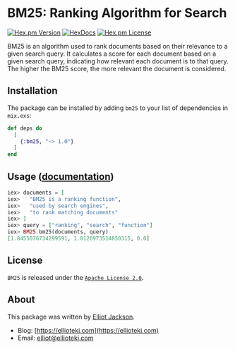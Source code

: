# BM25: Ranking Algorithm for Search

[![Hex.pm Version](http://img.shields.io/hexpm/v/bm25.svg?style=flat)](https://hex.pm/packages/bm25)
[![HexDocs](https://img.shields.io/badge/HexDocs-Yes-blue)](https://hexdocs.pm/bm25)
[![Hex.pm License](http://img.shields.io/hexpm/l/bm25.svg?style=flat)](https://hex.pm/packages/bm25)

BM25 is an algorithm used to rank documents based on their relevance to a given
search query. It calculates a score for each document based on a given search
query, indicating how relevant each document is to that query. The higher the
BM25 score, the more relevant the document is considered.

## Installation

The package can be installed by adding `bm25` to your list of dependencies in
`mix.exs`:

```elixir
def deps do
  [
    {:bm25, "~> 1.0"}
  ]
end
```

## Usage ([documentation](https://hexdocs.pm/bm25))

```elixir
iex> documents = [
iex>   "BM25 is a ranking function",
iex>   "used by search engines",
iex>   "to rank matching documents"
iex> ]
iex> query = ["ranking", "search", "function"]
iex> BM25.bm25(documents, query)
[1.8455076734299591, 1.0126973514850315, 0.0]
```

## License

`BM25` is released under the [`Apache License
2.0`](https://github.com/elliotekj/bm25/blob/main/LICENSE).

## About

This package was written by [Elliot Jackson](https://elliotekj.com).

- Blog: [https://elliotekj.com](https://elliotekj.com)
- Email: elliot@elliotekj.com